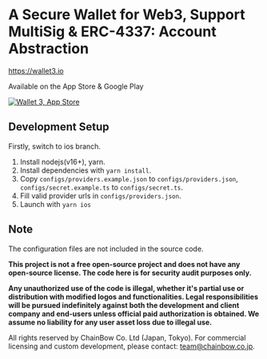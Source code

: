 # A Secure Wallet for Web3, Support MultiSig & ERC-4337: Account Abstraction

https://wallet3.io

Available on the App Store & Google Play

[![Wallet 3, App Store](/assets/3rd/download-on-the-app-store.svg)](https://apps.apple.com/jp/app/wallet-3-mobile/id1597395741)

## Development Setup

Firstly, switch to ios branch.

1. Install nodejs(v16+), yarn.
2. Install dependencies with `yarn install`.
3. Copy `configs/providers.example.json` to `configs/providers.json`, `configs/secret.example.ts` to `configs/secret.ts`.
4. Fill valid provider urls in `configs/providers.json`.
5. Launch with `yarn ios`

## Note
The configuration files are not included in the source code. 

**This project is not a free open-source project and does not have any open-source license. The code here is for security audit purposes only.**

**Any unauthorized use of the code is illegal, whether it's partial use or distribution with modified logos and functionalities. Legal responsibilities will be pursued indefinitely against both the development and client company and end-users unless official paid authorization is obtained. We assume no liability for any user asset loss due to illegal use.**

All rights reserved by ChainBow Co. Ltd (Japan, Tokyo). 
For commercial licensing and custom development, please contact: team@chainbow.co.jp.

